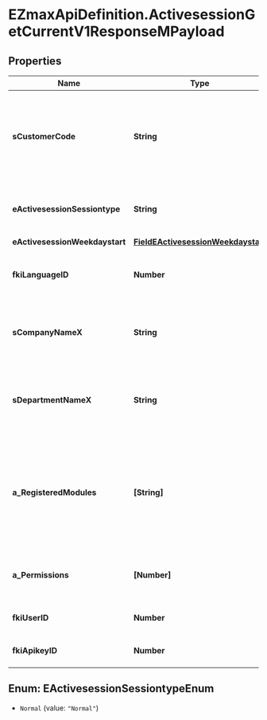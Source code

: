 # EZmaxApiDefinition.ActivesessionGetCurrentV1ResponseMPayload

## Properties

Name | Type | Description | Notes
------------ | ------------- | ------------- | -------------
**sCustomerCode** | **String** | The customer code specific to the client in which the API request is being made | 
**eActivesessionSessiontype** | **String** | The type of session used for the API request call | 
**eActivesessionWeekdaystart** | [**FieldEActivesessionWeekdaystart**](FieldEActivesessionWeekdaystart.md) |  | 
**fkiLanguageID** | **Number** | The unique ID of the Language.  Valid values:  |Value|Description| |-|-| |1|French| |2|English| | 
**sCompanyNameX** | **String** | The name of the active Company in the current language | 
**sDepartmentNameX** | **String** | The name of the active Department in the current language | 
**a_RegisteredModules** | **[String]** | An Array of Registered modules.  These are the modules that are Licensed to be used by the User or the API Key. | 
**a_Permissions** | **[Number]** | An array of permissions granted to the user or api key | 
**fkiUserID** | **Number** | The unique ID of the User | 
**fkiApikeyID** | **Number** | The unique ID of the Apikey | 



## Enum: EActivesessionSessiontypeEnum


* `Normal` (value: `"Normal"`)




